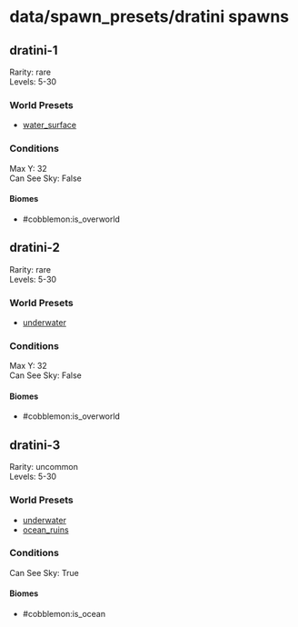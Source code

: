 # data/spawn_presets/dratini spawns  
  
## dratini-1  
Rarity: rare  
Levels: 5-30  
  
### World Presets  
* [water_surface](/data/spawn_data/water_surface.md)  
  
### Conditions  
Max Y: 32  
Can See Sky: False  
  
#### Biomes  
  * #cobblemon:is_overworld
  
  
## dratini-2  
Rarity: rare  
Levels: 5-30  
  
### World Presets  
* [underwater](/data/spawn_data/underwater.md)  
  
### Conditions  
Max Y: 32  
Can See Sky: False  
  
#### Biomes  
  * #cobblemon:is_overworld
  
  
## dratini-3  
Rarity: uncommon  
Levels: 5-30  
  
### World Presets  
* [underwater](/data/spawn_data/underwater.md)  
* [ocean_ruins](/data/spawn_data/ocean_ruins.md)  
  
### Conditions  
Can See Sky: True  
  
#### Biomes  
  * #cobblemon:is_ocean
  
